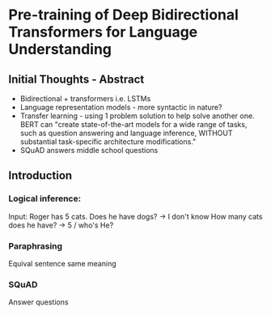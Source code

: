 # Pre-training of Deep Bidirectional Transformers for Language Understanding

## Initial Thoughts - Abstract
* Bidirectional + transformers i.e. LSTMs
* Language representation models - more syntactic in nature?
* Transfer learning - using 1 problem solution to help solve another one. BERT can "create state-of-the-art models for a wide range of tasks, such as question answering and language inference, WITHOUT substantial task-specific architecture modifications." 
* SQuAD answers middle school questions

## Introduction

### Logical inference: 

Input: Roger has 5 cats.
Does he have dogs? -> I don't know
How many cats does he have? -> 5 / who's He?

### Paraphrasing

Equival sentence same meaning

### SQuAD

Answer questions


